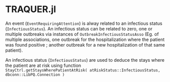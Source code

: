 # TRAQUER.jl

An event (`EventRequiringAttention`) is alway related to an infectious status (`InfectiousStatus`).
An infectious status can be related to zero, one or multiple outbreaks via instances of
`OutbreakInfectiousStatusAsso` (Eg. of multiple associations, one outbreak for the
hospitalization where the patient was found positive ; another outbreak for a new hospitalization
of that same patient).

An infectious status (`InfectiousStatus`) are used to deduce the stays where the patient are
at risk using function `
        StayCtrl.getStaysWherePatientAtRisk(
            atRiskStatus::InfectiousStatus,
            dbconn::LibPQ.Connection
        )`
